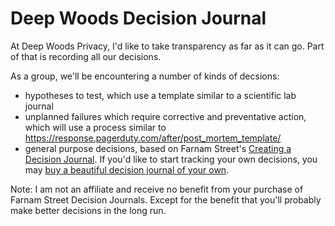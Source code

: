 # Deep Woods Decision Journal

At Deep Woods Privacy, I'd like to take transparency as far as it can go. Part of that is recording all our decisions.

As a group, we'll be encountering a number of kinds of decsions:
- hypotheses to test, which use a template similar to a scientific lab journal
- unplanned failures which require corrective and preventative action, which will use a process similar to https://response.pagerduty.com/after/post_mortem_template/
- general purpose decisions,  based on Farnam Street's [Creating a Decision Journal](https://fs.blog/2014/02/decision-journal/). If you'd like to start tracking your own decisions, you may [buy a beautiful decision journal of your own](https://www.dejournal.co/).

Note: I am not an affiliate and receive no benefit from your purchase of Farnam Street Decision Journals. Except for the benefit that you'll probably make better decisions in the long run.
